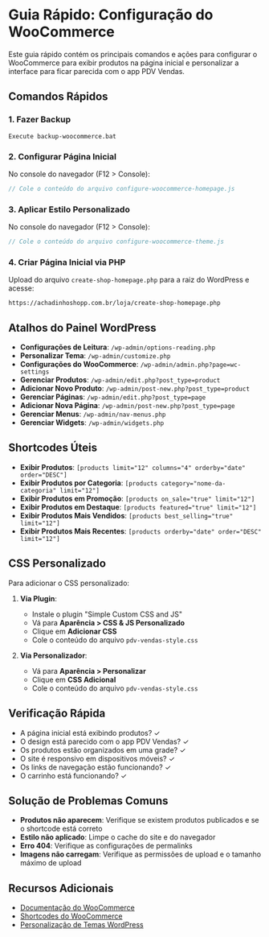 # Guia Rápido: Configuração do WooCommerce

Este guia rápido contém os principais comandos e ações para configurar o WooCommerce para exibir produtos na página inicial e personalizar a interface para ficar parecida com o app PDV Vendas.

## Comandos Rápidos

### 1. Fazer Backup
```
Execute backup-woocommerce.bat
```

### 2. Configurar Página Inicial
No console do navegador (F12 > Console):
```javascript
// Cole o conteúdo do arquivo configure-woocommerce-homepage.js
```

### 3. Aplicar Estilo Personalizado
No console do navegador (F12 > Console):
```javascript
// Cole o conteúdo do arquivo configure-woocommerce-theme.js
```

### 4. Criar Página Inicial via PHP
Upload do arquivo `create-shop-homepage.php` para a raiz do WordPress e acesse:
```
https://achadinhoshopp.com.br/loja/create-shop-homepage.php
```

## Atalhos do Painel WordPress

- **Configurações de Leitura**: `/wp-admin/options-reading.php`
- **Personalizar Tema**: `/wp-admin/customize.php`
- **Configurações do WooCommerce**: `/wp-admin/admin.php?page=wc-settings`
- **Gerenciar Produtos**: `/wp-admin/edit.php?post_type=product`
- **Adicionar Novo Produto**: `/wp-admin/post-new.php?post_type=product`
- **Gerenciar Páginas**: `/wp-admin/edit.php?post_type=page`
- **Adicionar Nova Página**: `/wp-admin/post-new.php?post_type=page`
- **Gerenciar Menus**: `/wp-admin/nav-menus.php`
- **Gerenciar Widgets**: `/wp-admin/widgets.php`

## Shortcodes Úteis

- **Exibir Produtos**: `[products limit="12" columns="4" orderby="date" order="DESC"]`
- **Exibir Produtos por Categoria**: `[products category="nome-da-categoria" limit="12"]`
- **Exibir Produtos em Promoção**: `[products on_sale="true" limit="12"]`
- **Exibir Produtos em Destaque**: `[products featured="true" limit="12"]`
- **Exibir Produtos Mais Vendidos**: `[products best_selling="true" limit="12"]`
- **Exibir Produtos Mais Recentes**: `[products orderby="date" order="DESC" limit="12"]`

## CSS Personalizado

Para adicionar o CSS personalizado:

1. **Via Plugin**:
   - Instale o plugin "Simple Custom CSS and JS"
   - Vá para **Aparência > CSS & JS Personalizado**
   - Clique em **Adicionar CSS**
   - Cole o conteúdo do arquivo `pdv-vendas-style.css`

2. **Via Personalizador**:
   - Vá para **Aparência > Personalizar**
   - Clique em **CSS Adicional**
   - Cole o conteúdo do arquivo `pdv-vendas-style.css`

## Verificação Rápida

- A página inicial está exibindo produtos? ✓
- O design está parecido com o app PDV Vendas? ✓
- Os produtos estão organizados em uma grade? ✓
- O site é responsivo em dispositivos móveis? ✓
- Os links de navegação estão funcionando? ✓
- O carrinho está funcionando? ✓

## Solução de Problemas Comuns

- **Produtos não aparecem**: Verifique se existem produtos publicados e se o shortcode está correto
- **Estilo não aplicado**: Limpe o cache do site e do navegador
- **Erro 404**: Verifique as configurações de permalinks
- **Imagens não carregam**: Verifique as permissões de upload e o tamanho máximo de upload

## Recursos Adicionais

- [Documentação do WooCommerce](https://docs.woocommerce.com/)
- [Shortcodes do WooCommerce](https://docs.woocommerce.com/document/woocommerce-shortcodes/)
- [Personalização de Temas WordPress](https://developer.wordpress.org/themes/basics/)
